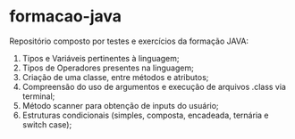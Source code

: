 # formacao-java
Repositório composto por testes e exercícios da formação JAVA:

1. Tipos e Variáveis pertinentes à linguagem;
2. Tipos de Operadores presentes na linguagem;
3. Criação de uma classe, entre métodos e atributos;
4. Compreensão do uso de argumentos e execução de arquivos .class via terminal;
5. Método scanner para obtenção de inputs do usuário;
6. Estruturas condicionais (simples, composta, encadeada, ternária e switch case);
